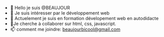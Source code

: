 - 👋 Hello je suis @BEAUJOUR
- 👀 Je suis intéresser par  le développement web
- 🌱 Actuelement je suis en formation dévelopement web en autodidacte
- 💞️Je cherche à collaborer sur html, css, javascript.
- 📫 comment me joindre: beaujourbicool@gmail.com

<!---
BEAUJOUR/BEAUJOUR is a ✨ special ✨ repository because its `README.md` (this file) appears on your GitHub profile.
You can click the Preview link to take a look at your changes.
--->
